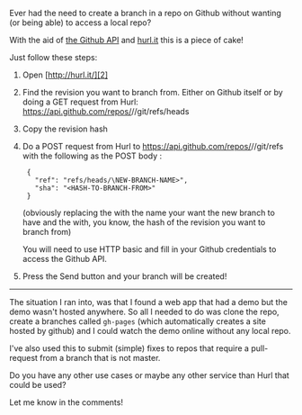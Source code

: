 Ever had the need to create a branch in a repo on Github without wanting (or being able) to access a local repo?

With the aid of [the Github API][1] and [hurl.it][2] this is a piece of cake!

Just follow these steps:

1. Open [http://hurl.it/][2]
2. Find the revision you want to branch from. Either on Github itself or by doing a GET request from Hurl: https://api.github.com/repos/<AUTHOR>/<REPO>/git/refs/heads
3. Copy the revision hash
4. Do a POST request from Hurl to https://api.github.com/repos/<AUTHOR>/<REPO>/git/refs with the following as the POST body :
    
        {
          "ref": "refs/heads/\NEW-BRANCH-NAME>",
          "sha": "<HASH-TO-BRANCH-FROM>"
        }
    
   (obviously replacing the <NEW-BRANCH-NAME> with the name your want the new branch to have and the <HASH-TO-BRANCH-FROM> with, you know, the hash of the revision you want to branch from)

   You will need to use HTTP basic and fill in your Github credentials to access the Github API.

5. Press the Send button and your branch will be created!

---

The situation I ran into, was that I found a web app that had a demo but the demo wasn't hosted anywhere. So all I needed to do was clone the repo, create a branches called `gh-pages` (which automatically creates a site hosted by github) and I could watch the demo online without any local repo.

I've also used this to submit (simple) fixes to repos that require a pull-request from a branch that is not master.

Do you have any other use cases or maybe any other service than Hurl that could be used?

Let me know in the comments!


[1]: http://developer.github.com/v3/
[2]: http://hurl.it/